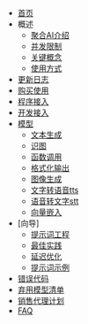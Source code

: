 <!-- docs/_sidebar.md -->
* [首页](/ "聚合AI文档")
* 概述
    * [聚合AI介绍](cn/Overview/About "聚合AI介绍")
    * [并发限制]()
    * [关键概念]()
    * [使用方式]()
* [更新日志](cn/ChangeLog.md)
* [购买使用]()
* [程序接入]()
* [开发接入]()
* [模型]()
    * [文本生成]()
    * [识图]()
    * [函数调用]()
    * [格式化输出]()
    * [图像生成]()
    * [文字转语音tts]()
    * [语音转文字stt]()
    * [向量嵌入]()
* [向导]
	* [提示词工程]()
	* [最佳实践]()
	* [延迟优化]()
	* [提示词示例]()
* [错误代码]()
* [弃用模型清单]()
* [销售代理计划]()
* [FAQ]()

